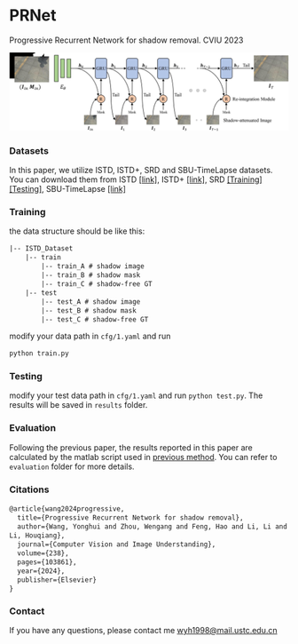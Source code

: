 # PRNet
Progressive Recurrent Network for shadow removal. CVIU 2023

![overall_end](./src/arch.jpg)


### Datasets

In this paper, we utilize ISTD, ISTD+, SRD and SBU-TimeLapse datasets. You can download them from ISTD [[link]](https://github.com/DeepInsight-PCALab/ST-CGAN), ISTD+ [[link]](https://github.com/cvlab-stonybrook/SID), SRD [[Training]](https://drive.google.com/file/d/1W8vBRJYDG9imMgr9I2XaA13tlFIEHOjS/view)[[Testing]](https://drive.google.com/file/d/1GTi4BmQ0SJ7diDMmf-b7x2VismmXtfTo/view), SBU-TimeLapse [[link]](https://github.com/cvlab-stonybrook/SID)

### Training

the data structure should be like this:

```
|-- ISTD_Dataset
    |-- train
        |-- train_A # shadow image
        |-- train_B # shadow mask
        |-- train_C # shadow-free GT
    |-- test
        |-- test_A # shadow image
        |-- test_B # shadow mask
        |-- test_C # shadow-free GT
```

modify your data path in `cfg/1.yaml` and run

```python
python train.py
```

### Testing

modify your test data path in `cfg/1.yaml` and run `python test.py`. The results will be saved in `results` folder.

### Evaluation
Following the previous paper, the results reported in this paper are calculated by the matlab script used in [previous method](https://github.com/zhuyr97/AAAI2022_Unfolding_Network_Shadow_Removal/tree/master/codes). You can refer to `evaluation` folder for more details.

### Citations

```
@article{wang2024progressive,
  title={Progressive Recurrent Network for shadow removal},
  author={Wang, Yonghui and Zhou, Wengang and Feng, Hao and Li, Li and Li, Houqiang},
  journal={Computer Vision and Image Understanding},
  volume={238},
  pages={103861},
  year={2024},
  publisher={Elsevier}
}
```

### Contact
If you have any questions, please contact me wyh1998@mail.ustc.edu.cn